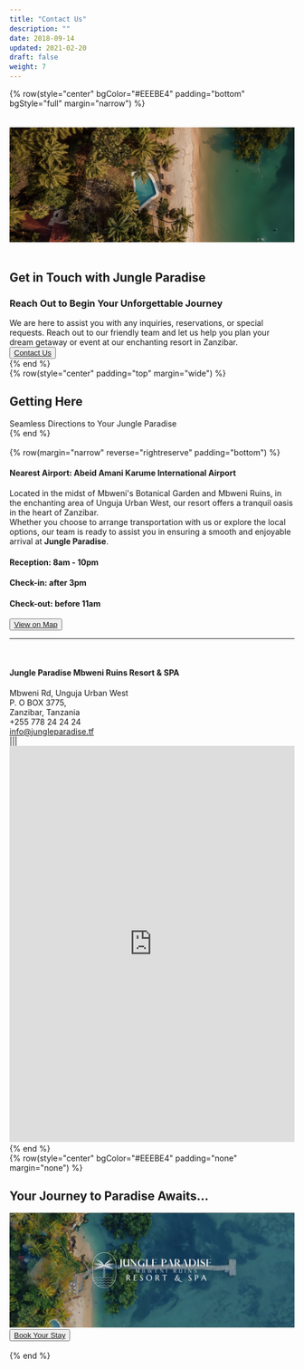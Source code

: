 ```yaml
---
title: "Contact Us"
description: ""
date: 2018-09-14
updated: 2021-02-20
draft: false
weight: 7
---
```


<!-- section 1 (header) -->

{% row(style="center" bgColor="#EEEBE4" padding="bottom" bgStyle="full" margin="narrow") %}

<br>

<br>

<div class="container mx-auto">

![Image](./img/contactus_header.webp#mx-auto)

<br />

## Get in Touch with Jungle Paradise

### Reach Out to Begin Your Unforgettable Journey

<p class="max-w-6xl mx-auto">We are here to assist you with any inquiries, reservations, or special requests. Reach out to our friendly team and let us help you plan your dream getaway or event at our enchanting resort in Zanzibar.</p>



<button><a href="mailto:info@jungleparadise.tf" target="_blank">Contact Us</a></button>
</div>

{% end %}

<div class="container mx-auto"> 



<!-- section 2 -->

{% row(style="center" padding="top" margin="wide") %}

## Getting Here

Seamless Directions to Your Jungle Paradise

{% end %}


<br>

{% row(margin="narrow" reverse="rightreserve" padding="bottom") %}

#### **Nearest Airport:** Abeid Amani Karume International Airport

Located in the midst of Mbweni's Botanical Garden and Mbweni Ruins, in the enchanting area of Unguja Urban West, our resort offers a tranquil oasis in the heart of Zanzibar. 

Whether you choose to arrange transportation with us or explore the local options, our team is ready to assist you in ensuring a smooth and enjoyable arrival at **Jungle Paradise**.

#### **Reception:** 8am - 10pm

#### **Check-in:** after 3pm

#### **Check-out:** before 11am

<button><a href="https://goo.gl/maps/aspoCwL4WjADUDx58" target="_blank">View on Map</a></button>



<hr class="w-1/2" />

<br>

#### Jungle Paradise Mbweni Ruins Resort & SPA

Mbweni Rd, Unguja Urban West<br>
P. O BOX 3775, <br>
Zanzibar, Tanzania<br>

+255 778 24 24 24<br>
<a href="mailto:info@jungleparadise.tf" target="_blank" style="color: #775840!important">info@jungleparadise.tf</a>

|||

<iframe src="https://www.google.com/maps/embed?pb=!1m14!1m8!1m3!1d15865.614525443263!2d39.2018475!3d-6.2103759!3m2!1i1024!2i768!4f13.1!3m3!1m2!1s0x0%3A0x4a79d84b9b2ea768!2sJungle%20Paradise%20Beach%20Resort%20%26%20Spa!5e0!3m2!1sen!2sua!4v1669044476911!5m2!1sen!2sua" width="100%" height="700" style="border:0; " allowfullscreen="" loading="lazy" referrerpolicy="no-referrer-when-downgrade" id="ae_iframe_tcxkp1qz"></iframe>

{% end %}

</div>

{% row(style="center" bgColor="#EEEBE4" padding="none" margin="none") %}

## Your Journey to Paradise Awaits...

![Image](./img/contactus_bottom.webp#fill)


<button><a href="https://hotels.cloudbeds.com/reservation/DNw5Ek#checkin=2023-08-16&checkout=2023-08-17" target="_blank">Book Your Stay</a></button>

<br>

{% end %}

<style>
p {
    margin: 0px;
}
</style>